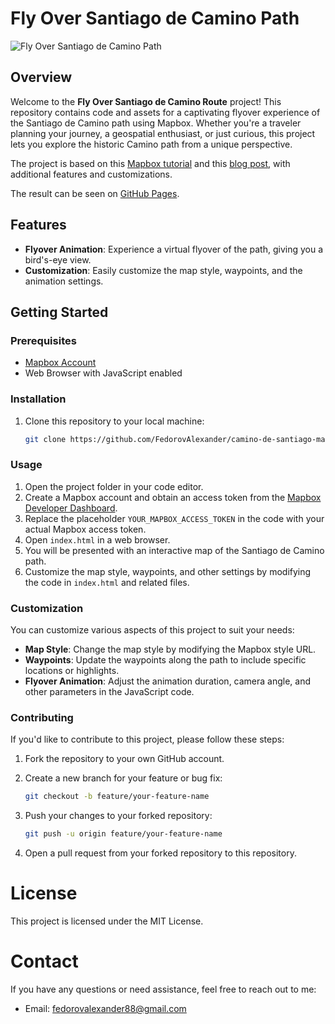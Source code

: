 # Fly Over Santiago de Camino Path

![Fly Over Santiago de Camino Path](./data/santiago.gif)

## Overview

Welcome to the **Fly Over Santiago de Camino Route** project! This repository contains code and assets for a captivating flyover experience of the Santiago de Camino path using Mapbox. Whether you're a traveler planning your journey, a geospatial enthusiast, or just curious, this project lets you explore the historic Camino path from a unique perspective.

The project is based on this [Mapbox tutorial](https://docs.mapbox.com/mapbox-gl-js/example/live-update-feature/) and this [blog post](https://www.mapbox.com/blog/building-cinematic-route-animations-with-mapboxgl), with additional features and customizations.

The result can be seen on [GitHub Pages](https://fedorovalexander.github.io/camino-de-santiago-mapbox/).

## Features

- **Flyover Animation**: Experience a virtual flyover of the path, giving you a bird's-eye view.
- **Customization**: Easily customize the map style, waypoints, and the animation settings.

## Getting Started

### Prerequisites

- [Mapbox Account](https://www.mapbox.com/)
- Web Browser with JavaScript enabled

### Installation

1. Clone this repository to your local machine:

   ```bash
   git clone https://github.com/FedorovAlexander/camino-de-santiago-mapbox.git
   ```

### Usage

1. Open the project folder in your code editor.
2. Create a Mapbox account and obtain an access token from the [Mapbox Developer Dashboard](https://www.mapbox.com/account/access-tokens).
3. Replace the placeholder `YOUR_MAPBOX_ACCESS_TOKEN` in the code with your actual Mapbox access token.
4. Open `index.html` in a web browser.
5. You will be presented with an interactive map of the Santiago de Camino path.
6. Customize the map style, waypoints, and other settings by modifying the code in `index.html` and related files.

### Customization

You can customize various aspects of this project to suit your needs:

- **Map Style**: Change the map style by modifying the Mapbox style URL.
- **Waypoints**: Update the waypoints along the path to include specific locations or highlights.
- **Flyover Animation**: Adjust the animation duration, camera angle, and other parameters in the JavaScript code.

### Contributing

If you'd like to contribute to this project, please follow these steps:

1. Fork the repository to your own GitHub account.
2. Create a new branch for your feature or bug fix:

   ```bash
   git checkout -b feature/your-feature-name
   ```

3. Push your changes to your forked repository:

   ```bash
   git push -u origin feature/your-feature-name
   ```

4. Open a pull request from your forked repository to this repository.

# License

This project is licensed under the MIT License.

# Contact

If you have any questions or need assistance, feel free to reach out to me:

- Email: [fedorovalexander88@gmail.com](mailto:fedorovalexander88@gmail.com)
